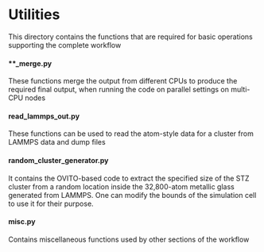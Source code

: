 # Utilities
This directory contains the functions that are required for basic operations supporting the complete workflow

#### **_merge.py 
These functions merge the output from different CPUs to produce the required final output, when running the code on parallel settings on multi-CPU nodes

#### read_lammps_out.py
These functions can be used to read the atom-style data for a cluster from LAMMPS data and dump files

#### random_cluster_generator.py
It contains the OVITO-based code to extract the specified size of the STZ cluster from a random location inside the 32,800-atom metallic glass generated from LAMMPS. One can modify the bounds of the simulation cell to use it for their purpose.

#### misc.py
Contains miscellaneous functions used by other sections of the workflow
